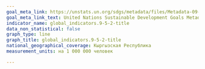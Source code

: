 ```yaml
---
goal_meta_link: https://unstats.un.org/sdgs/metadata/files/Metadata-09-05-02.pdf
goal_meta_link_text: United Nations Sustainable Development Goals Metadata (PDF 382 KB)
indicator_name: global_indicators.9-5-2-title
data_non_statistical: false
graph_type: line
graph_title: global_indicators.9-5-2-title
national_geographical_coverage: Кыргызская Республика
measurement_units: на 1 000 000 человек

---
```

